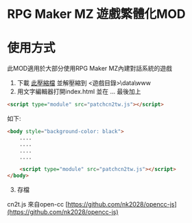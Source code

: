 # RPG Maker MZ 遊戲繁體化MOD

# 使用方式
此MOD適用於大部分使用RPG Maker MZ內建對話系統的遊戲

1. 下載 [此壓縮檔](https://github.com/hsinyu-chen/RPGMaker-MZ-CHS-2-CHT/releases/download/1/RPGMaker-MZ-CHS-2-CHT.zip) 並解壓縮到 <遊戲目錄>\data\www
2. 用文字編輯器打開index.html 並在<body> ... </body> 最後加上
```html
<script type="module" src="patchcn2tw.js"></script>
```
如下:

```html
<body style="background-color: black">
    ....
    ....
    ....
    ....

    <script type="module" src="patchcn2tw.js"></script>
</body>
```
3. 存檔


cn2t.js 來自open-cc
[https://github.com/nk2028/opencc-js](https://github.com/nk2028/opencc-js)
